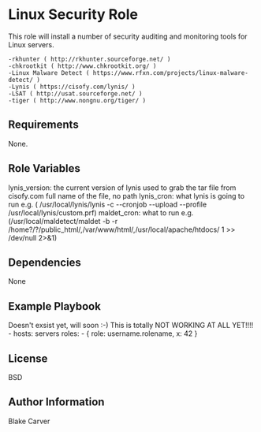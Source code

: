 Linux Security Role
=========

This role will install a number of security auditing and monitoring tools for Linux servers.
```
-rkhunter ( http://rkhunter.sourceforge.net/ )
-chkrootkit ( http://www.chkrootkit.org/ )
-Linux Malware Detect ( https://www.rfxn.com/projects/linux-malware-detect/ )
-Lynis ( https://cisofy.com/lynis/ )
-LSAT ( http://usat.sourceforge.net/ )
-tiger ( http://www.nongnu.org/tiger/ )
```

Requirements
------------

None.

Role Variables
--------------

lynis_version: the current version of lynis used to grab the tar file from cisofy.com full name of the file, no path
lynis_cron: what lynis is going to run e.g. ( /usr/local/lynis/lynis -c --cronjob --upload --profile /usr/local/lynis/custom.prf)
maldet_cron: what to run e.g. (/usr/local/maldetect/maldet -b -r /home?/?/public_html/,/var/www/html/,/usr/local/apache/htdocs/ 1 >> /dev/null 2>&1)

Dependencies
------------

None

Example Playbook
----------------

Doesn't exsist yet, will soon :-)
This is totally NOT WORKING AT ALL YET!!!!
    - hosts: servers
      roles:
         - { role: username.rolename, x: 42 }

License
-------

BSD

Author Information
------------------

Blake Carver
